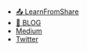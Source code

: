 - [ 📤 LearnFromShare](https://suegk.github.io/)
- [ 📑 BLOG](https://suegk.github.io/blog.html)
- [Medium](https://medium.com/@sue.sk.guo)
- [Twitter](https://twitter.com/Sue_sk79)

